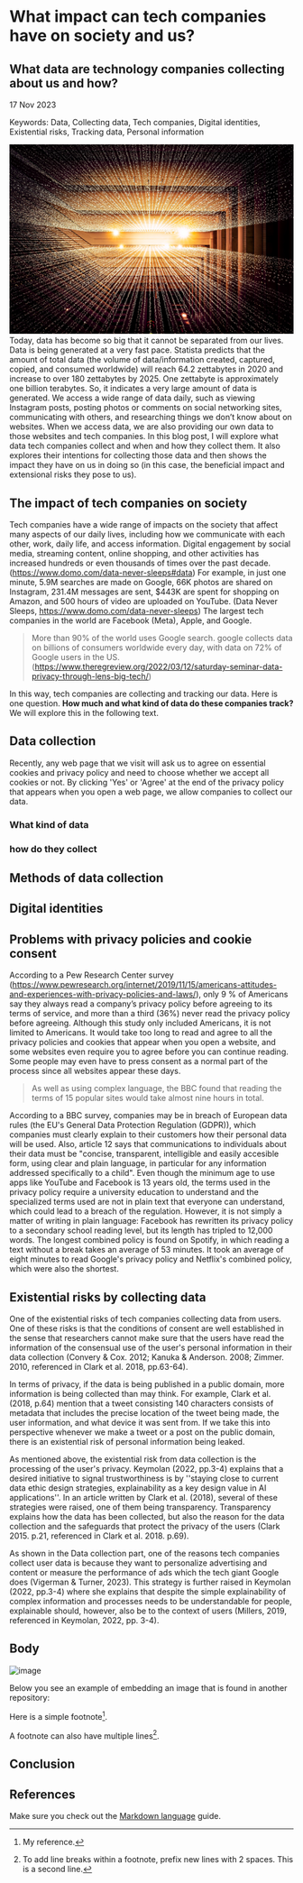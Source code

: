 # What impact can tech companies have on society and us?
## What data are technology companies collecting about us and how?
17 Nov 2023

Keywords: Data, Collecting data, Tech companies, Digital identities, Existential risks, Tracking data, Personal information


![image](https://github.com/2300260/CS220AU-DP/blob/main/assets/img/data%20tracking.jpg)
Today, data has become so big that it cannot be separated from our lives. Data is being generated at a very fast pace. Statista predicts that the amount of total data (the volume of data/information created, captured, copied, and consumed worldwide) will reach 64.2 zettabytes in 2020 and increase to over 180 zettabytes by 2025. One zettabyte is approximately one billion terabytes. So, it indicates a very large amount of data is generated. We access a wide range of data daily, such as viewing Instagram posts, posting photos or comments on social networking sites, communicating with others, and researching things we don’t know about on websites. When we access data, we are also providing our own data to those websites and tech companies. In this blog post, I will explore what data tech companies collect and when and how they collect them. It also explores their intentions for collecting those data and then shows the impact they have on us in doing so (in this case, the beneficial impact and extensional risks they pose to us).

## The impact of tech companies on society
Tech companies have a wide range of impacts on the society that affect many aspects of our daily lives, including how we communicate with each other, work, daily life, and access information. Digital engagement by social media, streaming content, online shopping, and other activities has increased hundreds or even thousands of times over the past decade. (https://www.domo.com/data-never-sleeps#data) For example, in just one minute, 5.9M searches are made on Google, 66K photos are shared on Instagram, 231.4M messages are sent, $443K are spent for shopping on Amazon, and 500 hours of video are uploaded on YouTube. (Data Never Sleeps, https://www.domo.com/data-never-sleeps) The largest tech companies in the world are Facebook (Meta), Apple, and Google.
>More than 90% of the world uses Google search. google collects data on billions of consumers worldwide every day, with data on 72% of Google users in the US. (https://www.theregreview.org/2022/03/12/saturday-seminar-data-privacy-through-lens-big-tech/)

In this way, tech companies are collecting and tracking our data. Here is one question. **How much and what kind of data do these companies track?** We will explore this in the following text.

## Data collection
Recently, any web page that we visit will ask us to agree on essential cookies and privacy policy and need to choose whether we accept all cookies or not. By clicking 'Yes' or 'Agree' at the end of the privacy policy that appears when you open a web page, we allow companies to collect our data.

### What kind of data

### how do they collect

## Methods of data collection

## Digital identities


## Problems with privacy policies and cookie consent
According to a Pew Research Center survey (https://www.pewresearch.org/internet/2019/11/15/americans-attitudes-and-experiences-with-privacy-policies-and-laws/), only 9 % of Americans say they always read a company’s privacy policy before agreeing to its terms of service, and more than a third (36%) never read the privacy policy before agreeing. Although this study only included Americans, it is not limited to Americans. It would take too long to read and agree to all the privacy policies and cookies that appear when you open a website, and some websites even require you to agree before you can continue reading. Some people may even have to press consent as a normal part of the process since all websites appear these days.
>As well as using complex language, the BBC found that reading the terms of 15 popular sites would take almost nine hours in total.

According to a BBC survey, companies may be in breach of European data rules (the EU's General Data Protection Regulation (GDPR)), which companies must clearly explain to their customers how their personal data will be used. Also, article 12 says that communications to individuals about their data must be "concise, transparent, intelligible and easily accesible form, using clear and plain language, in particular for any information addressed specifically to a child". Even though the minimum age to use apps like YouTube and Facebook is 13 years old, the terms used in the privacy policy require a university education to understand and the specialized terms used are not in plain text that everyone can understand, which could lead to a breach of the regulation. However, it is not simply a matter of writing in plain language: Facebook has rewritten its privacy policy to a secondary school reading level, but its length has tripled to 12,000 words. The longest combined policy is found on Spotify, in which reading a text without a break takes an average of 53 minutes. It took an average of eight minutes to read Google's privacy policy and Netflix's combined policy, which were also the shortest.



## Existential risks by collecting data


One of the existential risks of tech companies collecting data from users. One of these risks is that the conditions of consent are well established in the sense that researchers cannot make sure that the users have read the information of the consensual use of the user's personal information in their data collection (Convery & Cox. 2012; Kanuka & Anderson. 2008; Zimmer. 2010, referenced in Clark et al. 2018, pp.63-64).

In terms of privacy, if the data is being published in a public domain, more information is being collected than may think. For example, Clark et al. (2018, p.64) mention that a tweet consisting 140 characters consists of metadata that includes the precise location of the tweet being made, the user information, and what device it was sent from. If we take this into perspective whenever we make a tweet or a post on the public domain, there is an existential risk of personal information being leaked.

As mentioned above, the existential risk from data collection is the processing of the user's privacy. Keymolan (2022, pp.3-4) explains that a desired initiative to signal trustworthiness is by ''staying close to current data ethic design strategies, explainability as a key design value in AI applications''. In an article written by Clark et al. (2018), several of these strategies were raised, one of them being transparency. Transparency explains how the data has been collected, but also the reason for the data collection and the safeguards that protect the privacy of the users (Clark 2015. p.21, referenced in Clark et al. 2018. p.69). 

As shown in the Data collection part, one of the reasons tech companies collect user data is because they want to personalize advertising and content or measure the performance of ads which the tech giant Google does (Vigerman & Turner, 2023). This strategy is further raised in Keymolan (2022, pp.3-4) where she explains that despite the simple explainability of complex information and processes needs to be understandable for people, explainable should, however, also be to the context of users (Millers, 2019, referenced in Keymolan, 2022, pp. 3-4).





## Body


![image](https://github.com/2300260/CS220AU-DP/blob/main/assets/img/this%20is%20my%20best%20photo.jpg)

Below you see an example of embedding an image that is found in another repository:


Here is a simple footnote[^1].

A footnote can also have multiple lines[^2].

## Conclusion



## References
Make sure you check out the [Markdown language](https://guides.github.com/features/mastering-markdown/) guide. 



[^1]: My reference.
[^2]: To add line breaks within a footnote, prefix new lines with 2 spaces.
  This is a second line.


